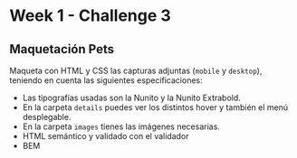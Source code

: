 # Week 1 - Challenge 3

## Maquetación Pets

Maqueta con HTML y CSS las capturas adjuntas (`mobile` y `desktop`), teniendo en cuenta las siguientes especificaciones:

- Las tipografías usadas son la Nunito y la Nunito Extrabold.
- En la carpeta `details` puedes ver los distintos hover y también el menú desplegable.
- En la carpeta `images` tienes las imágenes necesarias.
- HTML semántico y validado con el validador
- BEM
